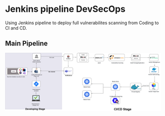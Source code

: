 # Jenkins pipeline DevSecOps
Using Jenkins pipeline to deploy full vulnerabilites scanning from Coding to CI and CD.

## Main Pipeline

<p align="center">
    <img src="resources/DevSecOps.png">
</p>

